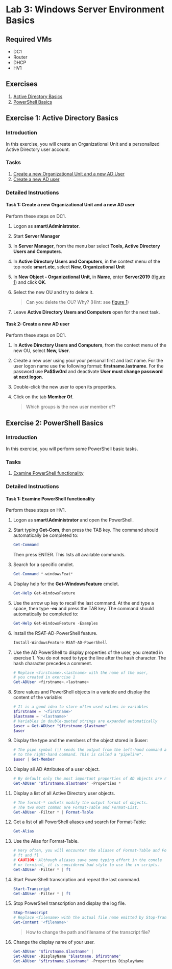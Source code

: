 # Lab 3: Windows Server Environment Basics

## Required VMs

* DC1
* Router
* DHCP
* HV1

## Exercises

1. [Active Directory Basics](#exercise-1-active-directory-basics)
1. [PowerShell Basics](#exercise-2-powershell-basics)

## Exercise 1: Active Directory Basics

### Introduction

In this exercise, you will create an Organizational Unit and a personalized Active Directory user account.

### Tasks

1. [Create a new Organizational Unit and a new AD User](#task-1-create-a-new-organizational-unit-and-a-new-ad-user)
1. [Create a new AD user](#task-2-create-a-new-ad-user)

### Detailed Instructions

#### Task 1: Create a new Organizational Unit and a new AD user

Perform these steps on DC1.

1. Logon as **smart\Administrator**.
1. Start **Server Manager**
1. In **Server Manager**, from the menu bar select **Tools, Active Directory Users and Computers**.
1. In **Active Directory Users and Computers**, in the context menu of the top node **smart.etc**, select **New, Organizational Unit**
1. In **New Object - Organizational Unit**, in **Name**, enter **Server2019** ([figure 1]) and click **OK**.
1. Select the new OU and try to delete it.

   > Can you delete the OU? Why? (Hint: see [figure 1])

1. Leave **Active Directory Users and Computers** open for the next task.

#### Task 2: Create a new AD user

Perform these steps on DC1.

1. In **Active Directory Users and Computers**, from the context menu of the new OU, select **New, User**.
1. Create a new user using your your personal first and last name. For the user logon name use the following format: **firstname.lastname**. For the password use **Pa$$w0rd** and deactivate **User must change password at next logon**.
1. Double-click the new user to open its properties.
1. Click on the tab **Member Of**.

   > Which groups is the new user member of?

## Exercise 2: PowerShell Basics

### Introduction

In this exercise, you will perform some PowerShell basic tasks.

### Tasks

1. [Examine PowerShell functionality](#task-1-examine-powershell-functionality)

### Detailed Instructions

#### Task 1: Examine PowerShell functionality

Perform these steps on HV1.

1. Logon as **smart\Administrator** and open the PowerShell.
1. Start typing **Get-Com**, then press the TAB key. The command should automatically be completed to:

   ````powershell
   Get-Command
   ````

   Then press ENTER. This lists all available commands.

1. Search for a specific cmdlet.

   ````powershell
   Get-Command *-windowsFeat*
   ````

1. Display help for the **Get-WindowsFeature** cmdlet.

   ````powershell
   Get-Help Get-WindowsFeature
   ````

1. Use the arrow up key to recall the last command. At the end type a space, then type **-ex** and press the TAB key. The command should automatically be completed to:

   ````powershell
   Get-Help Get-WindowsFeature -Examples
   ````

1. Install the RSAT-AD-PowerShell feature.

   ````powershell
   Install-WindowsFeature RSAT-AD-PowerShell 
   ````

1. Use the AD PowerShell to display properties of the user, you created in exercise 1. You do not need to type the line after the hash character. The hash character precedes a comment.

   ````powershell
   # Replace <firstname>.<lastname> with the name of the user, 
   # you created in exercise 1
   Get-ADUser <firstname>.<lastname>  
   ````

1. Store values and PowerShell objects in a variable and display the content of the variable:

   ````powershell
   # It is a good idea to store often used values in variables
   $firstname = '<firstname>'
   $lastname = '<lastname>'
   # Variables in double-quoted strings are expanded automatically
   $user = Get-ADUser "$firstname.$lastname" 
   $user
   ````

1. Display the type and the members of the object stored in $user:

   ````powershell
   # The pipe symbol (|) sends the output from the left-hand command as input 
   # to the right-hand command. This is called a "pipeline".
   $user | Get-Member
   ````

1. Display all AD Attributes of a user object.

   ````powershell
   # By default only the most important properties of AD objects are returned
   Get-ADUser "$firstname.$lastname" -Properties *
   ````

1. Display a list of all Active Directory user objects.

   ````powershell
   # The format-* cmdlets modify the output format of objects.
   # The two most common are Format-Table and Format-List.
   Get-ADUser -Filter * | Format-Table 
   ````

1. Get a list of all PowerShell aliases and search for Format-Table:

   ````powershell
   Get-Alias
   ````

1. Use the Alias for Format-Table.

   ````powershell
   # Very often, you will encounter the aliases of Format-Table and Format-List:
   # ft and fl
   # CAUTION: Although aliases save some typing effort in the conole 
   # or terminal, it is considered bad style to use the in scripts.
   Get-ADUser -Filter * | ft
   ````

1. Start PowerShell transcription and repeat the last command.

   ````powershell
   Start-Transcript 
   Get-ADUser -Filter * | ft
   ````

1. Stop PowerShell transcription and display the log file.

   ````powershell
   Stop-Transcript
   # Replace <filename> with the actual file name emitted by Stop-Transcript
   Get-Content '<filename>'
   ````

   > How to change the path and filename of the transcript file?

1. Change the display name of your user.

   ````powershell
   Get-ADUser "$firstname.$lastname" |
   Set-ADUser -DisplayName "$lastname, $firstname"
   Get-ADUser "$firstname.$lastname" -Properties DisplayName 
   ````

[figure 1]: images/Lab03/figure01.png